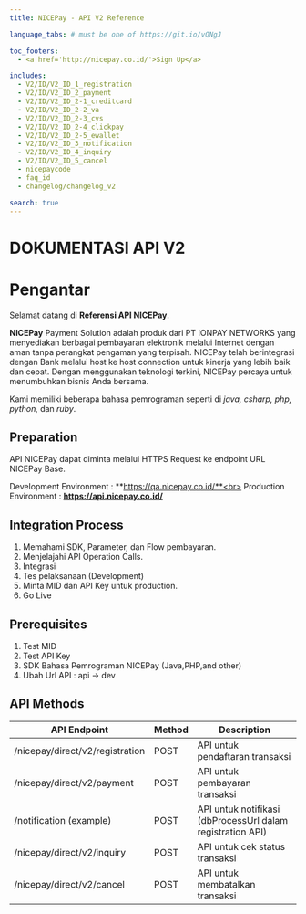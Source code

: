 ```yaml
---
title: NICEPay - API V2 Reference

language_tabs: # must be one of https://git.io/vQNgJ

toc_footers:
  - <a href='http://nicepay.co.id/'>Sign Up</a>

includes:
  - V2/ID/V2_ID_1_registration
  - V2/ID/V2_ID_2_payment
  - V2/ID/V2_ID_2-1_creditcard
  - V2/ID/V2_ID_2-2_va
  - V2/ID/V2_ID_2-3_cvs
  - V2/ID/V2_ID_2-4_clickpay
  - V2/ID/V2_ID_2-5_ewallet
  - V2/ID/V2_ID_3_notification
  - V2/ID/V2_ID_4_inquiry
  - V2/ID/V2_ID_5_cancel
  - nicepaycode
  - faq_id
  - changelog/changelog_v2

search: true
---
```

# DOKUMENTASI API V2
# Pengantar

Selamat datang di **Referensi API NICEPay**.

**NICEPay** Payment Solution adalah produk dari PT IONPAY NETWORKS yang menyediakan berbagai pembayaran elektronik melalui Internet dengan aman tanpa perangkat pengaman yang terpisah. NICEPay telah berintegrasi dengan Bank melalui host ke host connection untuk kinerja yang lebih baik dan cepat. Dengan menggunakan teknologi terkini, NICEPay percaya untuk menumbuhkan bisnis Anda bersama.

Kami memiliki beberapa bahasa pemrograman seperti di *java, csharp, php, python,* dan *ruby*.

## Preparation
API NICEPay dapat diminta melalui HTTPS Request ke endpoint URL NICEPay Base.

Development Environment : **https://qa.nicepay.co.id/**<br>
Production Environment : **https://api.nicepay.co.id/**

## Integration Process
<ol type="1">
  <li>Memahami SDK, Parameter, dan Flow pembayaran.
  <li>Menjelajahi API Operation Calls.
  <li>Integrasi
  <li>Tes pelaksanaan (Development)
  <li>Minta MID dan API Key untuk production.
  <li>Go Live
</ol>

## Prerequisites
<ol type="1">
  <li>Test MID
  <li>Test API Key
  <li>SDK Bahasa Pemrograman NICEPay (Java,PHP,and other)
  <li>Ubah Url API : api -> dev
</ol>

## API Methods

API Endpoint | Method | Description
------------ | ------------| ------------------------
/nicepay/direct/v2/registration | POST | API untuk pendaftaran transaksi
/nicepay/direct/v2/payment | POST | API untuk pembayaran transaksi
/notification (example) | POST | API untuk notifikasi (dbProcessUrl dalam registration API)
/nicepay/direct/v2/inquiry | POST | API untuk cek status transaksi
/nicepay/direct/v2/cancel | POST | API untuk membatalkan transaksi

